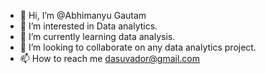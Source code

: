- 👋 Hi, I’m @Abhimanyu Gautam
- 👀 I’m interested in Data analytics.
- 🌱 I’m currently learning data analysis.
- 💞️ I’m looking to collaborate on any data analytics project.
- 📫 How to reach me dasuvador@gmail.com

<!---
DasuVador/DasuVador is a ✨ special ✨ repository because its `README.md` (this file) appears on your GitHub profile.
You can click the Preview link to take a look at your changes.
--->
